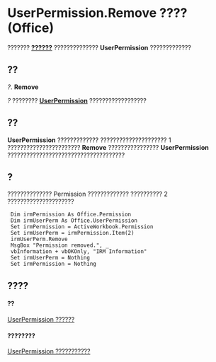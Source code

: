 
# UserPermission.Remove ???? (Office)

??????? **[??????](4bdf7058-d4ba-0bd4-c5cd-141d67245ced.md)** ?????????????? **UserPermission** ?????????????


## ??

 _?_. **Remove**

 _?_ ???????? **[UserPermission](24378204-2fdd-47ba-2080-fbc409955325.md)** ??????????????????


## ??

 **UserPermission** ????????????? ????????????????????? 1 ??????????????????????? **Remove** ???????????????? **UserPermission** ?????????????????????????????????????


## ?

?????????????? Permission ????????????? ?????????? 2 ?????????????????????


```
 Dim irmPermission As Office.Permission 
 Dim irmUserPerm As Office.UserPermission 
 Set irmPermission = ActiveWorkbook.Permission 
 Set irmUserPerm = irmPermission.Item(2) 
 irmUserPerm.Remove 
 MsgBox "Permission removed.", _ 
 vbInformation + vbOKOnly, "IRM Information" 
 Set irmUserPerm = Nothing 
 Set irmPermission = Nothing 

```


## ????


#### ??


[UserPermission ??????](24378204-2fdd-47ba-2080-fbc409955325.md)
#### ????????


[UserPermission ???????????](http://msdn.microsoft.com/library/b9fdae9a-719b-9e1d-42aa-7553de91f9d1%28Office.15%29.aspx)